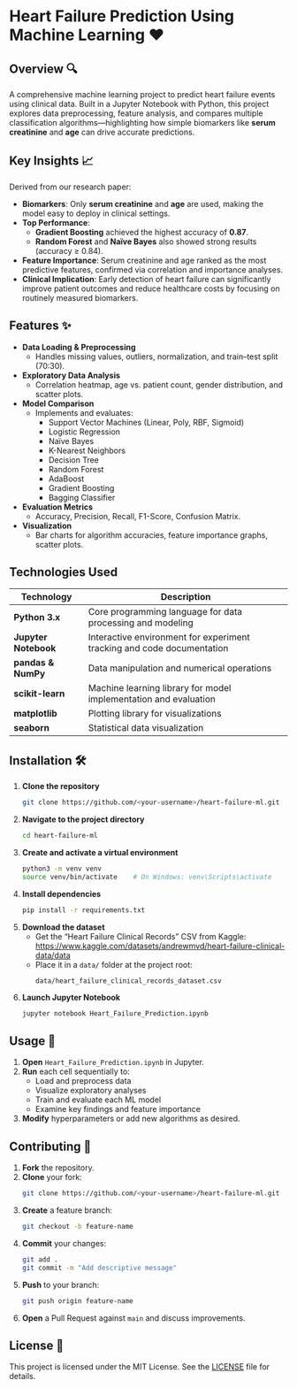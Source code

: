 # Heart Failure Prediction Using Machine Learning :heart:

## Overview 🔍
A comprehensive machine learning project to predict heart failure events using clinical data. Built in a Jupyter Notebook with Python, this project explores data preprocessing, feature analysis, and compares multiple classification algorithms—highlighting how simple biomarkers like **serum creatinine** and **age** can drive accurate predictions.

## Key Insights 📈
Derived from our research paper:
- **Biomarkers**: Only **serum creatinine** and **age** are used, making the model easy to deploy in clinical settings.
- **Top Performance**:  
  - **Gradient Boosting** achieved the highest accuracy of **0.87**.  
  - **Random Forest** and **Naïve Bayes** also showed strong results (accuracy ≥ 0.84).  
- **Feature Importance**: Serum creatinine and age ranked as the most predictive features, confirmed via correlation and importance analyses.  
- **Clinical Implication**: Early detection of heart failure can significantly improve patient outcomes and reduce healthcare costs by focusing on routinely measured biomarkers.

## Features ✨
- **Data Loading & Preprocessing**  
  - Handles missing values, outliers, normalization, and train–test split (70:30).  
- **Exploratory Data Analysis**  
  - Correlation heatmap, age vs. patient count, gender distribution, and scatter plots.  
- **Model Comparison**  
  - Implements and evaluates:  
    - Support Vector Machines (Linear, Poly, RBF, Sigmoid)  
    - Logistic Regression  
    - Naïve Bayes  
    - K-Nearest Neighbors  
    - Decision Tree  
    - Random Forest  
    - AdaBoost  
    - Gradient Boosting  
    - Bagging Classifier  
- **Evaluation Metrics**  
  - Accuracy, Precision, Recall, F1-Score, Confusion Matrix.  
- **Visualization**  
  - Bar charts for algorithm accuracies, feature importance graphs, scatter plots.

## Technologies Used

| Technology            | Description                                                               |
|-----------------------|---------------------------------------------------------------------------|
| **Python 3.x**        | Core programming language for data processing and modeling                |
| **Jupyter Notebook**  | Interactive environment for experiment tracking and code documentation    |
| **pandas & NumPy**    | Data manipulation and numerical operations                                |
| **scikit-learn**      | Machine learning library for model implementation and evaluation          |
| **matplotlib**        | Plotting library for visualizations                                       |
| **seaborn**           | Statistical data visualization                                            |

## Installation 🛠️

1. **Clone the repository**  
   ```bash
   git clone https://github.com/<your-username>/heart-failure-ml.git
   ```
2. **Navigate to the project directory**  
   ```bash
   cd heart-failure-ml
   ```
3. **Create and activate a virtual environment**  
   ```bash
   python3 -m venv venv
   source venv/bin/activate    # On Windows: venv\Scripts\activate
   ```
4. **Install dependencies**  
   ```bash
   pip install -r requirements.txt
   ```
5. **Download the dataset**  
   - Get the “Heart Failure Clinical Records” CSV from Kaggle:  
     https://www.kaggle.com/datasets/andrewmvd/heart-failure-clinical-data/data  
   - Place it in a `data/` folder at the project root:  
     ```
     data/heart_failure_clinical_records_dataset.csv
     ```
6. **Launch Jupyter Notebook**  
   ```bash
   jupyter notebook Heart_Failure_Prediction.ipynb
   ```

## Usage 🚀
1. **Open** `Heart_Failure_Prediction.ipynb` in Jupyter.  
2. **Run** each cell sequentially to:
   - Load and preprocess data  
   - Visualize exploratory analyses  
   - Train and evaluate each ML model  
   - Examine key findings and feature importance  
3. **Modify** hyperparameters or add new algorithms as desired.

## Contributing 🤝
1. **Fork** the repository.  
2. **Clone** your fork:  
   ```bash
   git clone https://github.com/<your-username>/heart-failure-ml.git
   ```
3. **Create** a feature branch:  
   ```bash
   git checkout -b feature-name
   ```
4. **Commit** your changes:  
   ```bash
   git add .
   git commit -m "Add descriptive message"
   ```
5. **Push** to your branch:  
   ```bash
   git push origin feature-name
   ```
6. **Open** a Pull Request against `main` and discuss improvements.

## License 📄
This project is licensed under the MIT License. See the [LICENSE](LICENSE) file for details.
